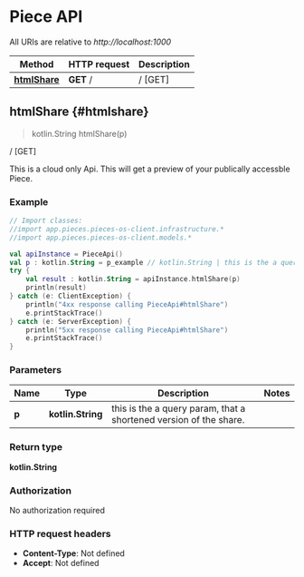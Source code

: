 # Piece API

All URIs are relative to *http://localhost:1000*

Method | HTTP request | Description
------------- | ------------- | -------------
[**htmlShare**](#htmlshare) | **GET** / | / [GET]


## **htmlShare** {#htmlshare}
> kotlin.String htmlShare(p)

/ [GET]

This is a cloud only Api. This will get a preview of your publically accessble Piece.

### Example
```kotlin
// Import classes:
//import app.pieces.pieces-os-client.infrastructure.*
//import app.pieces.pieces-os-client.models.*

val apiInstance = PieceApi()
val p : kotlin.String = p_example // kotlin.String | this is the a query param, that a shortened version of the share.
try {
    val result : kotlin.String = apiInstance.htmlShare(p)
    println(result)
} catch (e: ClientException) {
    println("4xx response calling PieceApi#htmlShare")
    e.printStackTrace()
} catch (e: ServerException) {
    println("5xx response calling PieceApi#htmlShare")
    e.printStackTrace()
}
```

### Parameters

Name | Type | Description  | Notes
------------- | ------------- | ------------- | -------------
 **p** | **kotlin.String**| this is the a query param, that a shortened version of the share. |

### Return type

**kotlin.String**

### Authorization

No authorization required

### HTTP request headers

 - **Content-Type**: Not defined
 - **Accept**: Not defined

